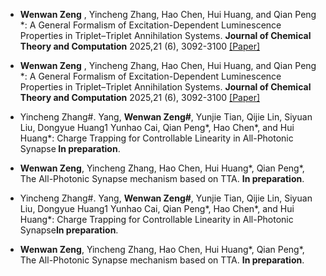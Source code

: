 - <strong>Wenwan Zeng</strong> , Yincheng Zhang, Hao Chen, Hui Huang, and Qian Peng *: A General Formalism of Excitation-Dependent Luminescence Properties in Triplet–Triplet Annihilation Systems. <strong>Journal of Chemical Theory and Computation</strong> 2025,21 (6), 3092-3100 [[Paper]](https://doi.org/10.1021/acs.jctc.4c01712)
- <strong>Wenwan Zeng</strong> , Yincheng Zhang, Hao Chen, Hui Huang, and Qian Peng *: A General Formalism of Excitation-Dependent Luminescence Properties in Triplet–Triplet Annihilation Systems. <strong>Journal of Chemical Theory and Computation</strong> 2025,21 (6), 3092-3100 [[Paper]](https://doi.org/10.1021/acs.jctc.4c01712)

- Yincheng Zhang#. Yang, <strong> Wenwan Zeng#</strong>, Yunjie Tian, Qijie Lin, Siyuan Liu, Dongyue Huang1 Yunhao Cai, Qian Peng*, Hao Chen*, and Hui Huang*: Charge Trapping for Controllable Linearity in All-Photonic Synapse<strong> In preparation</strong>. 

- <strong>Wenwan Zeng</strong>, Yincheng Zhang, Hao Chen, Hui Huang*, Qian Peng*,  The All-Photonic Synapse mechanism based on TTA. <strong> In preparation</strong>. 
- Yincheng Zhang#. Yang, <strong> Wenwan Zeng#</strong>, Yunjie Tian, Qijie Lin, Siyuan Liu, Dongyue Huang1 Yunhao Cai, Qian Peng*, Hao Chen*, and Hui Huang*: Charge Trapping for Controllable Linearity in All-Photonic Synapse<strong>In preparation</strong>. 

- <strong>Wenwan Zeng</strong>, Yincheng Zhang, Hao Chen, Hui Huang*, Qian Peng*,  The All-Photonic Synapse mechanism based on TTA. <strong>In preparation</strong>. 

